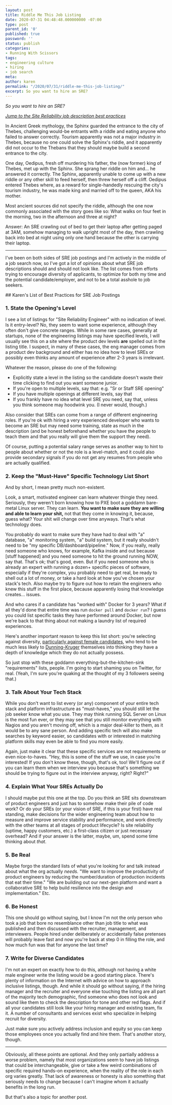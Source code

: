 ```yaml
---
layout: post
title: Riddle Me This Job Listing
date: 2020-07-31 04:48:48.000000000 -07:00
type: post
parent_id: '0'
published: true
password: ''
status: publish
categories:
- Running With Scissors
tags:
- engineering culture
- hiring
- job search
meta:
author: karen
permalink: "/2020/07/31/riddle-me-this-job-listing/"
excerpt: So you want to hire an SRE?
---
```


_So you want to hire an SRE?_

_[Jump to the Site Reliability job description best practices](#best-practices)_

In Ancient Greek mythology, the Sphinx guarded the entrance to the city of Thebes, challenging would-be entrants with a riddle and eating anyone who failed to answer correctly. Tourism apparently was not a major industry in Thebes, because no one could solve the Sphinx's riddle, and it apparently did not occur to the Thebans that they should maybe build a second entrance to the city.

One day, Oedipus, fresh off murdering his father, the (now former) king of Thebes, met up with the Sphinx. She sprang her riddle on him and... he answered it correctly. The Sphinx, apparently unable to come up with a new riddle or any other skill to feed herself, then threw herself off a cliff. Oedipus entered Thebes where, as a reward for single-handedly rescuing the city's tourism industry, he was made king and married off to the queen, AKA his mother.

Most ancient sources did not specify the riddle, although the one now commonly associated with the story goes like so: What walks on four feet in the morning, two in the afternoon and three at night?

Answer: An SRE crawling out of bed to get their laptop after getting paged at 3AM, somehow managing to walk upright most of the day, then crawling back into bed at night using only one hand because the other is carrying their laptop.

* * *

I've been on both sides of SRE job postings and I'm actively in the middle of a job search now, so I've got a lot of opinions about what SRE job descriptions should and should not look like. The list comes from efforts trying to encourage diversity of applicants, to optimize for both my time and the potential candidate/employer, and not to be a total asshole to job seekers.

<a id="best-practices"/>
## Karen's List of Best Practices for SRE Job Postings

### 1. State the Opening's Level

I see a lot of listings for "Site Reliability Engineer" with no indication of level. Is it entry-level? No, they seem to want some experience, although they often don't give concrete ranges. While in some rare cases, generally at startups, none of the engineering listings may have specified levels, I will usually see this on a site where the product dev levels **are** spelled out in the listing title. I suspect, in many of these cases, the eng manager comes from a product dev background and either has no idea how to level SREs or possibly even thinks any amount of experience after 2-3 years is irrelevant.

Whatever the reason, please do one of the following:

* Explicitly state a level in the listing so the candidate doesn't waste their time clicking to find out you want someone junior.
* If you're open to multiple levels, say that: e.g. "Sr or Staff SRE opening"
* If you have multiple openings at different levels, say that
* If you frankly have no idea what level SRE you need, say that, unless you think someone may hoodwink you. (I never would, though.)

Also consider that SREs can come from a range of different engineering roles. If you're ok with hiring a very experienced developer who wants to become an SRE but may need some training, state as much in the description (and be honest beforehand whether you have the people to teach them and that you really will give them the support they need).

Of course, putting a potential salary range serves as another way to hint to people about whether or not the role is a level-match, and it could also provide secondary signals if you do not get any resumes from people who are actually qualified.

### 2. Keep the "Must-Have" Specific Technology List Short

And by short, I mean pretty much non-existent.

Look, a smart, motivated engineer can learn whatever thingie they need. Seriously, they weren't born knowing how to PXE boot a goddamn bare-metal Linux server. They can learn. **You want to make sure they are willing and able to learn your shit,** not that they come in knowing it, because, guess what? Your shit will change over time anyways. That's what technology does.

You probably do want to make sure they have had to deal with "a" database, "a" monitoring system, "a" build system, but it really shouldn't need to be "my specific DB/dashboard/pipeline." Now, if you really, really need someone who knows, for example, Kafka inside and out because [stuff happened] and you need someone to hit the ground running NOW, say that. That's ok; that's good, even. But if you need someone who is already an expert with running a dozen+ specific pieces of software, especially if they're complex, you probably need to get real, be ready to shell out a lot of money, or take a hard look at how you've chosen your stack's tech. Also maybe try to figure out how to retain the engineers who knew this stuff in the first place, because apparently losing that knowledge creates... issues.

And who cares if a candidate has "worked with" Docker for 3 years? What if all they'd done that entire time was run `docker pull` and `docker run`? I guess you could list specific tasks they have performed around Docker, but now we're back to that thing about not making a laundry list of required experiences.

Here's another important reason to keep this list short: you're selecting against diversity, [particularly against female candidates](https://hbr.org/2014/08/why-women-dont-apply-for-jobs-unless-theyre-100-qualified), who tend to be much less likely to [Dunning-Kruger](https://en.wikipedia.org/wiki/Dunning%E2%80%93Kruger_effect) themselves into thinking they have a depth of knowledge which they do not actually possess.

So just stop with these goddamn everything-but-the-kitchen-sink "requirements" lists, people. I'm going to start shaming you on Twitter, for real. (Yeah, I'm sure you're quaking at the thought of my 3 followers seeing that.)

### 3. Talk About Your Tech Stack

While you don't want to list every (or any) component of your entire tech stack and platform infrastructure as "must-haves," you should still let the job seeker know what you use. They may think running SQL Server on Linux is the most fun ever, or they may see that you still monitor everything with Nagios and you aren't moving off, which is a major deal-killer to them, as it would be to any sane person. And adding specific tech will also make searches by keyword easier, so candidates with or interested in matching platform skills may even be able to find you more easily.

Again, just make it clear that these specific services are not requirements or even nice-to-haves. "Hey, this is some of the stuff we use, in case you're interested! If you don't know these, though, that's ok, too! We'll figure out if you can learn them when we interview you because that's something we should be trying to figure out in the interview anyway, right? Right?"

### 4. Explain What Your SREs Actually Do

I should maybe put this one at the top. Do you think an SRE sits downstream of product engineers and just has to somehow make their pile of code work? Or do your SREs (or your vision of SRE, if this is your first) have real standing, make decisions for the wider engineering team about how to measure and improve service stability and performance, and work directly with the other teams at all stages of product lifecycle? Is site reliability (uptime, happy customers, etc.) a first-class citizen or just necessary overhead? And if your answer is the latter, maybe, um, spend some time thinking about _that_.

### 5. Be Real

Maybe forgo the standard lists of what you're looking for and talk instead about what the org actually _needs._ "We want to improve the productivity of product engineers by reducing the number/duration of production incidents that eat their time." "We are building out our next-gen platform and want a collaborative SRE to help build resilience into the design and implementation." Etc.

### 6. Be Honest

This one should go without saying, but I know I'm not the only person who took a job that bore no resemblance other than job title to what was published and then discussed with the recruiter, management, and interviewers. People hired under deliberately or accidentally false pretenses will probably leave fast and now you're back at step 0 in filling the role, and how much fun was that for anyone the last time?

### 7. Write for Diverse Candidates

I'm not an expert on exactly how to do this, although not having a white male engineer write the listing would be a good starting place. There's plenty of information on the Internet with advice on how to approach inclusive listings, though. And while it should go without saying, if the hiring manager and the recruiter and everyone else touching the listing are all part of the majority tech demographic, find someone who does not look and sound like them to check the description for tone and other red flags. And if all your candidates still look like your hiring manager and existing team, fix it. A number of consultants and services exist who specialize in helping recruit for diversity.

Just make sure you actively address inclusion and equity so you can keep those employees once you actually find and hire them. That's another story, though.

* * *

Obviously, all these points are optional. And they only partially address a worse problem, namely that most organizations seem to have job listings that could be interchangeable, give or take a few weird combinations of specific required hands-on experience, when the reality of the role in each org varies greatly. That lack of awareness or honesty is also something that seriously needs to change because I can't imagine whom it actually benefits in the long run.

But that's also a topic for another post.


